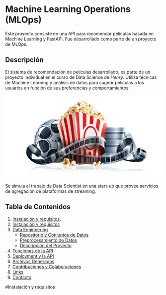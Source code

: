 # Machine Learning Operations (MLOps)
Este proyecto consiste en una API para recomendar películas basada en Machine Learning y FastAPI. Fue desarrollado como parte de un proyecto de MLOps.

## Descripción
El sistema de recomendación de películas desarrollado,  es parte de un proyecto individual en el curso de Data Science de *Henry*. Utiliza técnicas de Machine Learning y análisis de datos para sugerir películas a los usuarios en función de sus preferencias y comportamientos.

<p align="center">
  <img src="./pelicula.png" alt="Película" width="600"/>
</p>

Se simula el trabajo de Data Scientist en una start-up que provee servicios de agregación de plataformas de streaming.

## Tabla de Contenidos
1. [Instalación y requisitos](#Instalación-y-requisitos).
2. [Instalación y requisitos](#guía-de-uso-rápido)
3. [Data Engineering](#data-engineering)
   - [Repositorio y Conjuntos de Datos](#repositorio-y-conjuntos-de-datos)
   - [Preprocesamiento de Datos](#preprocesamiento-de-datos)
   - [Descripción del Proyecto](#descripción-del-proyecto)
4. [Funciones de la API](#funciones-de-la-api)
5. [Deployment y la API](#deployment-y-la-api)
6. [Archivos Generados](#archivos-generados)
7. [Contribuciones y Colaboraciones](#contribuciones-y-colaboraciones)
8. [Links](#links)
9. [Contacto](#contacto)


#Instalación y requisitos
